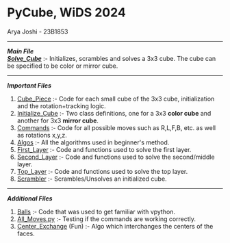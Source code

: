 # PyCube, WiDS 2024
Arya Joshi - 23B1853
***
***Main File***<br>
[***Solve_Cube***](Solve_Cube.py) :- Initializes, scrambles and solves a 3x3 cube. The cube can be specified to be color or mirror cube.
***
***Important Files***
1. [Cube_Piece](Cube_Piece.py) :- Code for each small cube of the 3x3 cube, initialization and the rotation+tracking logic.
2. [Initialize_Cube](Initialize_Cube.py) :- Two class definitions, one for a 3x3 **color cube** and another for 3x3 **mirror cube**.
3. [Commands](Commands.py) :- Code for all possible moves such as R,L,F,B, etc. as well as rotations x,y,z.
4. [Algos](Algos.py) :- All the algorithms used in beginner's method.
5. [First_Layer](First_Layer.py) :- Code and functions used to solve the first layer.
6. [Second_Layer](Second_Layer.py) :- Code and functions used to solve the second/middle layer.
7. [Top_Layer](Top_Layer.py) :- Code and functions used to solve the top layer.
8. [Scrambler](Scrambler.py) :- Scrambles/Unsolves an initialized cube.
*** 

***Additional Files***
1. [Balls](Balls.py) :- Code that was used to get familiar with vpython.
2. [All_Moves.py](All_Moves.py) :- Testing if the commands are working correctly.
3. [Center_Exchange](Center_Exchange.py) (Fun) :- Algo which interchanges the centers of the faces.
